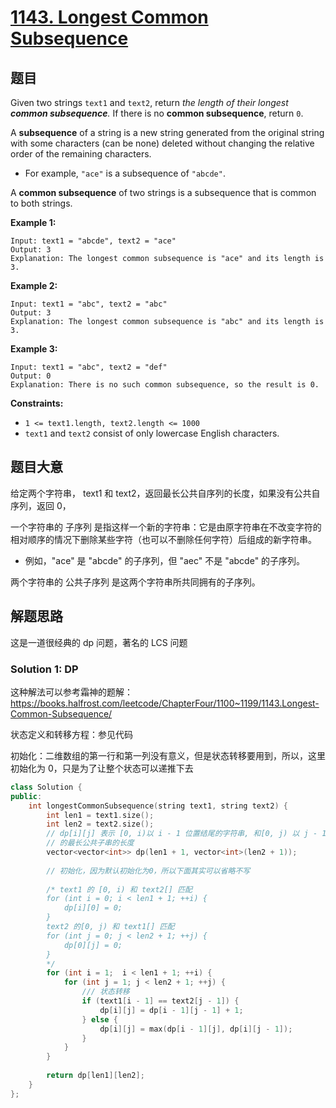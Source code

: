 # [1143. Longest Common Subsequence](https://leetcode.com/problems/longest-common-subsequence/)

## 题目

Given two strings `text1` and `text2`, return *the length of their longest **common subsequence**.* If there is no **common subsequence**, return `0`.

A **subsequence** of a string is a new string generated from the original string with some characters (can be none) deleted without changing the relative order of the remaining characters.

- For example, `"ace"` is a subsequence of `"abcde"`.

A **common subsequence** of two strings is a subsequence that is common to both strings.

 

**Example 1:**

```
Input: text1 = "abcde", text2 = "ace" 
Output: 3  
Explanation: The longest common subsequence is "ace" and its length is 3.
```

**Example 2:**

```
Input: text1 = "abc", text2 = "abc"
Output: 3
Explanation: The longest common subsequence is "abc" and its length is 3.
```

**Example 3:**

```
Input: text1 = "abc", text2 = "def"
Output: 0
Explanation: There is no such common subsequence, so the result is 0.
```

 

**Constraints:**

- `1 <= text1.length, text2.length <= 1000`
- `text1` and `text2` consist of only lowercase English characters.

## 题目大意 

给定两个字符串， text1 和 text2，返回最长公共自序列的长度，如果没有公共自序列，返回 0，

一个字符串的 子序列 是指这样一个新的字符串：它是由原字符串在不改变字符的相对顺序的情况下删除某些字符（也可以不删除任何字符）后组成的新字符串。

* 例如，"ace" 是 "abcde" 的子序列，但 "aec" 不是 "abcde" 的子序列。

两个字符串的 公共子序列 是这两个字符串所共同拥有的子序列。

## 解题思路

这是一道很经典的 dp 问题，著名的 LCS 问题

### Solution 1: DP

这种解法可以参考霜神的题解：https://books.halfrost.com/leetcode/ChapterFour/1100~1199/1143.Longest-Common-Subsequence/

状态定义和转移方程：参见代码

初始化：二维数组的第一行和第一列没有意义，但是状态转移要用到，所以，这里初始化为 0，只是为了让整个状态可以递推下去

````c++
class Solution {
public:
    int longestCommonSubsequence(string text1, string text2) {
        int len1 = text1.size();
        int len2 = text2.size();
        // dp[i][j] 表示 [0, i)以 i - 1 位置结尾的字符串, 和[0, j) 以 j - 1 位置结尾的字符串
        // 的最长公共子串的长度
        vector<vector<int>> dp(len1 + 1, vector<int>(len2 + 1));
        
        // 初始化，因为默认初始化为0，所以下面其实可以省略不写
        
        /* text1 的 [0, i) 和 text2[] 匹配
        for (int i = 0; i < len1 + 1; ++i) {
            dp[i][0] = 0;
        }
        text2 的[0, j) 和 text1[] 匹配
        for (int j = 0; j < len2 + 1; ++j) {
            dp[0][j] = 0;
        }
        */
        for (int i = 1;  i < len1 + 1; ++i) {
            for (int j = 1; j < len2 + 1; ++j) {
                /// 状态转移
                if (text1[i - 1] == text2[j - 1]) {
                    dp[i][j] = dp[i - 1][j - 1] + 1;
                } else {
                    dp[i][j] = max(dp[i - 1][j], dp[i][j - 1]);
                }
            }
        }
        
        return dp[len1][len2];
    }
};
````

